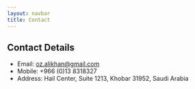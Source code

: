 ```yaml
---
layout: navbar
title: Contact
---
```


## Contact Details

* Email: oz.alikhan@gmail.com
* Mobile: +966 (0)13 8318327
* Address: Hail Center, Suite 1213, Khobar 31952, Saudi Arabia
